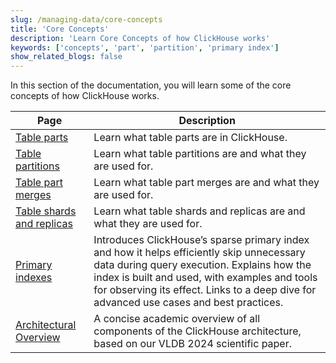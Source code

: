 ```yaml
---
slug: /managing-data/core-concepts
title: 'Core Concepts'
description: 'Learn Core Concepts of how ClickHouse works'
keywords: ['concepts', 'part', 'partition', 'primary index']
show_related_blogs: false
---
```


In this section of the documentation,
you will learn some of the core concepts of how ClickHouse works.

| Page                                         | Description                                                                                                                                                                                                           |
|----------------------------------------------|-----------------------------------------------------------------------------------------------------------------------------------------------------------------------------------------------------------------------|
| [Table parts](/parts)                        | Learn what table parts are in ClickHouse.                                                                                                                                                                             |
| [Table partitions](/partitions)              | Learn what table partitions are and what they are used for.                                                                                                                                                           |
| [Table part merges](/merges)                 | Learn what table part merges are and what they are used for.                                                                                                                                                          |
| [Table shards and replicas](/shards)         | Learn what table shards and replicas are and what they are used for.                                                                                                                                                  |
| [Primary indexes](/primary-indexes)          | Introduces ClickHouse’s sparse primary index and how it helps efficiently skip unnecessary data during query execution. Explains how the index is built and used, with examples and tools for observing its effect. Links to a deep dive for advanced use cases and best practices. |
| [Architectural Overview](/academic_overview) | A concise academic overview of all components of the ClickHouse architecture, based on our VLDB 2024 scientific paper.                                                                                                |
